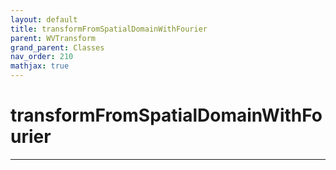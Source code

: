```yaml
---
layout: default
title: transformFromSpatialDomainWithFourier
parent: WVTransform
grand_parent: Classes
nav_order: 210
mathjax: true
---
```


#  transformFromSpatialDomainWithFourier




---


